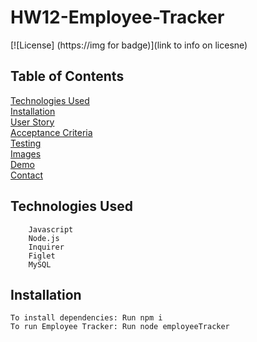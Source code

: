 # HW12-Employee-Tracker

[![License] (https://img for badge)](link to info on licesne)

## Table of Contents
[Technologies Used](#Technologies-Used)<br>
[Installation](#Installation)<br>
[User Story](#User-Story)<br>
[Acceptance Criteria](#Acceptance-Criteria)<br>
[Testing](#Testing)<br>
[Images](#Images)<br>
[Demo](#Demo)<br>
[Contact](#Contact)<br>

## Technologies Used
        Javascript
        Node.js
        Inquirer
        Figlet
        MySQL
        
## Installation

    To install dependencies: Run npm i
    To run Employee Tracker: Run node employeeTracker

    